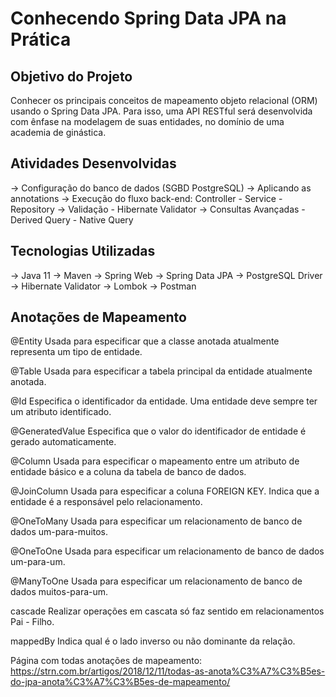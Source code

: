 # Conhecendo Spring Data JPA na Prática

Objetivo do Projeto
------------------------------
Conhecer os principais conceitos de mapeamento objeto relacional (ORM) usando o Spring Data JPA. Para isso, uma API RESTful será desenvolvida com ênfase na modelagem de suas entidades, no domínio de uma academia de ginástica.


Atividades Desenvolvidas
------------------------------
-> Configuração do banco de dados (SGBD PostgreSQL)
-> Aplicando as annotations
-> Execução do fluxo back-end: Controller - Service - Repository
-> Validação - Hibernate Validator
-> Consultas Avançadas - Derived Query - Native Query


Tecnologias Utilizadas
------------------------------
-> Java 11
-> Maven
-> Spring Web
-> Spring Data JPA
-> PostgreSQL Driver
-> Hibernate Validator
-> Lombok
-> Postman


Anotações de Mapeamento
------------------------------
@Entity Usada para especificar que a classe anotada atualmente representa um tipo de entidade.

@Table Usada para especificar a tabela principal da entidade atualmente anotada.

@Id Especifica o identificador da entidade. Uma entidade deve sempre ter um atributo identificado.

@GeneratedValue Especifica que o valor do identificador de entidade é gerado automaticamente.

@Column Usada para especificar o mapeamento entre um atributo de entidade básico e a coluna da tabela de banco de dados.

@JoinColumn Usada para especificar a coluna FOREIGN KEY. Indica que a entidade é a responsável pelo relacionamento.

@OneToMany Usada para especificar um relacionamento de banco de dados um-para-muitos.

@OneToOne Usada para especificar um relacionamento de banco de dados um-para-um.

@ManyToOne Usada para especificar um relacionamento de banco de dados muitos-para-um.

cascade Realizar operações em cascata só faz sentido em relacionamentos Pai - Filho.

mappedBy Indica qual é o lado inverso ou não dominante da relação.

Página com todas anotações de mapeamento: https://strn.com.br/artigos/2018/12/11/todas-as-anota%C3%A7%C3%B5es-do-jpa-anota%C3%A7%C3%B5es-de-mapeamento/








